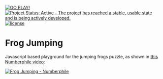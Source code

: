 [![GO PLAY!](https://img.shields.io/badge/Website-Go%20Play!-fffb1c.svg)](https://bsamseth.github.io/frog-jumping/)
[![Project Status: Active - The project has reached a stable, usable state and is being actively developed.](http://www.repostatus.org/badges/latest/active.svg)](http://www.repostatus.org/#active)
[![license](https://img.shields.io/github/license/mashape/apistatus.svg)](https://github.com/bsamseth/frog-jumping/blob/master/LICENSE)

# Frog Jumping
Javascript based playground for the jumping frogs puzzle, as shown in [this Numberphile video](https://youtu.be/X3HDnrehyDM):

[![Frog Jumping - Numberphile](http://img.youtube.com/vi/X3HDnrehyDM/0.jpg)](http://www.youtube.com/watch?v=X3HDnrehyDM)
